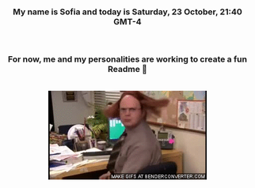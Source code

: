 


<div align="center">
<h3 >My name is Sofia and today is Saturday, 23 October, 21:40 GMT-4</h3><br>
<h3 >For now, me and my personalities are working to create a fun Readme 👋
</h3><br>
<img src='img/dwight.gif' alt='working...'/>
</div>
